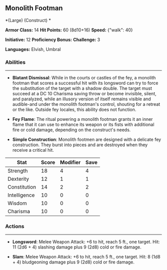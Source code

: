 ## Monolith Footman
*(Large) (Construct) *

**Armor Class:** 14
**Hit Points:** 60 (8d10+16)
**Speed:** {"walk": 40}

**Initiative:** 12
**Proficiency Bonus:**
**Challenge:** 3

**Languages:** Elvish, Umbral

### Abilities
 --- 
- **Blatant Dismissal**: While in the courts or castles of the fey, a monolith footman that scores a successful hit with its longsword can try to force the substitution of the target with a shadow double. The target must succeed at a DC 10 Charisma saving throw or become invisible, silent, and paralyzed, while an illusory version of itself remains visible and audible-and under the monolith footman's control, shouting for a retreat or the like. Outside fey locales, this ability does not function.

- **Fey Flame**: The ritual powering a monolith footman grants it an inner flame that it can use to enhance its weapon or its fists with additional fire or cold damage, depending on the construct's needs.

- **Simple Construction**: Monolith footmen are designed with a delicate fey construction. They burst into pieces and are destroyed when they receive a critical hit.



| Stat | Score | Modifier | Save |
| ---- | ---- | ---- | ---- |
| Strength | 18 | 4 | 4 |
| Dexterity | 12 | 1 | 1 |
| Constitution | 14 | 2 | 2 |
| Intelligence | 10 | 0 | 0 |
| Wisdom | 10 | 0 | 0 |
| Charisma | 10 | 0 | 0 |

### Actions
 --- 
- **Longsword**: Melee Weapon Attack: +6 to hit, reach 5 ft., one target. Hit: 11 (2d6 + 4) slashing damage plus 9 (2d8) cold or fire damage.

- **Slam**: Melee Weapon Attack: +6 to hit, reach 5 ft., one target. Hit: 8 (1d8 + 4) bludgeoning damage plus 9 (2d8) cold or fire damage.

